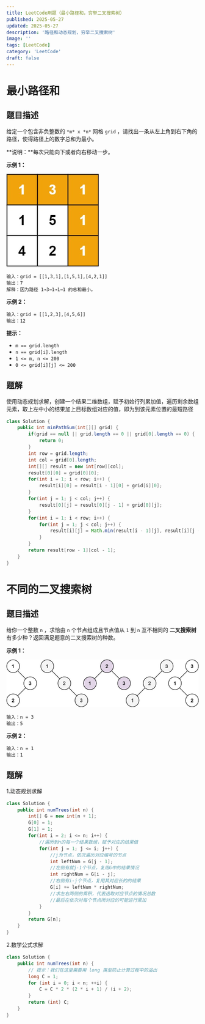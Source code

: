 ```yaml
---
title: LeetCode刷题（最小路径和，穷举二叉搜索树）
published: 2025-05-27
updated: 2025-05-27
description: '路径和动态规划，穷举二叉搜索树'
image: ''
tags: [LeetCode]
category: 'LeetCode'
draft: false 
---
```


# 最小路径和

## 题目描述

给定一个包含非负整数的 `*m* x *n*` 网格 `grid` ，请找出一条从左上角到右下角的路径，使得路径上的数字总和为最小。

**说明：**每次只能向下或者向右移动一步。

**示例 1：**

![167](../images/167.jpg)

```
输入：grid = [[1,3,1],[1,5,1],[4,2,1]]
输出：7
解释：因为路径 1→3→1→1→1 的总和最小。
```

**示例 2：**

```
输入：grid = [[1,2,3],[4,5,6]]
输出：12
```

 

**提示：**

- `m == grid.length`
- `n == grid[i].length`
- `1 <= m, n <= 200`
- `0 <= grid[i][j] <= 200`

## 题解

使用动态规划求解，创建一个结果二维数组，赋予初始行列累加值，遍历剩余数组元素，取上左中小的结果加上目标数组对应的值，即为到该元素位置的最短路径

```java
class Solution {
    public int minPathSum(int[][] grid) {
        if(grid == null || grid.length == 0 || grid[0].length == 0) {
            return 0;
        }
        int row = grid.length;
        int col = grid[0].length;
        int[][] result = new int[row][col];
        result[0][0] = grid[0][0];
        for(int i = 1; i < row; i++) {
            result[i][0] = result[i - 1][0] + grid[i][0];
        }
        for(int j = 1; j < col; j++) {
            result[0][j] = result[0][j - 1] + grid[0][j];
        }
        for(int i = 1; i < row; i++) {
            for(int j = 1; j < col; j++) {
                result[i][j] = Math.min(result[i - 1][j], result[i][j - 1]) + grid[i][j];
            }
        }
        return result[row - 1][col - 1];
    }
}
```



# 不同的二叉搜索树

## 题目描述

给你一个整数 `n` ，求恰由 `n` 个节点组成且节点值从 `1` 到 `n` 互不相同的 **二叉搜索树** 有多少种？返回满足题意的二叉搜索树的种数。

 

**示例 1：**

![168](../images/168.jpg)

```
输入：n = 3
输出：5
```

**示例 2：**

```
输入：n = 1
输出：1
```



## 题解

1.动态规划求解

```java
class Solution {
    public int numTrees(int n) {
        int[] G = new int[n + 1];
        G[0] = 1;
        G[1] = 1;
        for(int i = 2; i <= n; i++) {
            //遍历到n的每一个结果数组，赋予对应的结果值
            for(int j = 1; j <= i; j++) {
                //j为节点，依次遍历对应编号的节点
                int leftNum = G[j - 1];
                //左侧有就j-1个节点，复用G中的结果情况
                int rightNum = G[i - j];
                //右侧有i-j个节点，复用其对应长的的结果
                G[i] += leftNum * rightNum;
                //求左右两侧的乘积，代表选取对应节点的情况总数
                //最后在依次对每个节点所对应的可能进行累加
            }
        } 
        return G[n];
    }
}
```

2.数学公式求解

```java
class Solution {
    public int numTrees(int n) {
        // 提示：我们在这里需要用 long 类型防止计算过程中的溢出
        long C = 1;
        for (int i = 0; i < n; ++i) {
            C = C * 2 * (2 * i + 1) / (i + 2);
        }
        return (int) C;
    }
}
```

